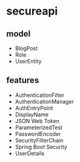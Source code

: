 # secureapi

## model

- BlogPost
- Role
- UserEntity

## features

- AuthenticationFilter
- AuthenticationManager
- AuthEntryPoint
- DisplayName
- JSON Web Token
- ParameterizedTest
- PasswordEncoder
- SecurityFilterChain
- Spring Boot Security
- UserDetails